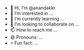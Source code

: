 - 👋 Hi, I’m @anandakkr
- 👀 I’m interested in ...
- 🌱 I’m currently learning ...
- 💞️ I’m looking to collaborate on ...
- 📫 How to reach me ...
- 😄 Pronouns: ...
- ⚡ Fun fact: ...

<!---
anandakkr/anandakkr is a ✨ special ✨ repository because its `README.md` (this file) appears on your GitHub profile.
You can click the Preview link to take a look at your changes.
--->
